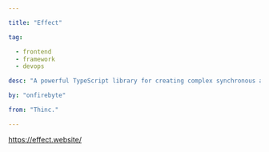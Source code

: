 ```yaml
---

title: "Effect" 

tag: 

  - frontend
  - framework
  - devops 

desc: "A powerful TypeScript library for creating complex synchronous and asynchronous programs with structured concurrency" 

by: "onfirebyte" 

from: "Thinc." 

---
```




https://effect.website/ 

